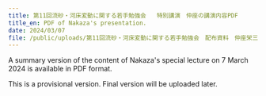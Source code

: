 ```yaml
---
title: 第11回流砂・河床変動に関する若手勉強会   特別講演　仲座の講演内容PDF
title_en: PDF of Nakaza's presentation.
date: 2024/03/07
file: /public/uploads/第11回流砂・河床変動に関する若手勉強会　配布資料　仲座栄三　2024-0307-コピー.pdf
---
```

A summary version of the content of Nakaza's special lecture on 7 March 2024 is available in PDF format. 

This is a provisional version. Final version will be uploaded later.